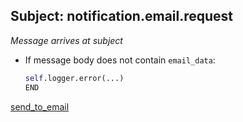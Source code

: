 ## Subject: notification.email.request

_Message arrives at subject_

* If message body does not contain `email_data`:
  ```python
  self.logger.error(...)
  END
  ```
[send_to_email](../repositories/email_repository/send_to_email.md)